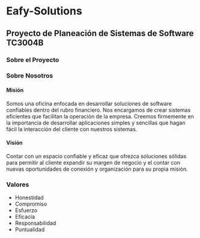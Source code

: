 # Eafy-Solutions
## Proyecto de Planeación de Sistemas de Software TC3004B

### Sobre el Proyecto

### Sobre Nosotros

#### Misión
Somos una oficina enfocada en desarrollar soluciones de software confiables dentro del rubro financiero. Nos encargamos de crear sistemas eficientes que facilitan la operación de la empresa. Creemos firmemente en la importancia de desarrollar aplicaciones simples y sencillas que hagan fácil la interacción del cliente con nuestros sistemas. 

#### Visión
Contar con un espacio confiable y eficaz que ofrezca soluciones sólidas para permitir al cliente expandir su margen de negocio y el contar con nuevas oportunidades de conexión y organización para su propia misión.

### Valores

- Honestidad
- Compromiso
- Esfuerzo
- Eficacia
- Responsabilidad
- Puntualidad
